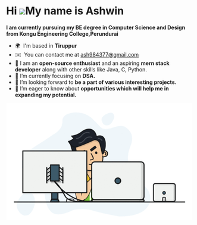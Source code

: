 Hi ![](https://user-images.githubusercontent.com/18350557/176309783-0785949b-9127-417c-8b55-ab5a4333674e.gif)My name is Ashwin
===================================================================================================================================


**I am currently pursuing my BE degree in Computer Science and Design from Kongu Engineering College,Perundurai**

* 🌍  I'm based in **Tiruppur**
* ✉️  You can contact me at [ash984377@gmail.com](mailto:ash984377@gmail.com)
* 🧠 I am an **open-source enthusiast** and an aspiring **mern stack developer** along with other skills like Java, C, Python.
* 🌱 I’m currently focusing on **DSA.**
* 👯 I’m looking forward to **be a part of various interesting projects.**
* 🤝 I’m eager to know about **opportunities which will help me in expanding my potential.**

<img alt="GIF" src="https://github.com/rahulvarma5297/rahulvarma5297/blob/main/hadder.gif?raw=true" width="500"/> 


 
